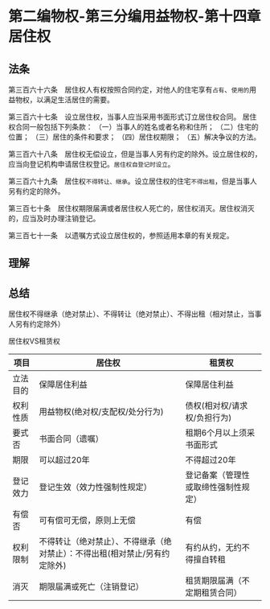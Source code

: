 # 第二编物权-第三分编用益物权-第十四章居住权

## 法条
第三百六十六条　居住权人有权按照合同约定，对他人的住宅享有`占有`、`使用的`用益物权，以满足生活居住的需要。

第三百六十七条　设立居住权，当事人应当采用书面形式订立居住权合同。
居住权合同一般包括下列条款：
（一）当事人的姓名或者名称和住所；
（二）住宅的位置；
（三）居住的条件和要求；
（四）居住权期限；
（五）解决争议的方法。

第三百六十八条　居住权无偿设立，但是当事人另有约定的除外。设立居住权的，应当向登记机构申请居住权登记。`居住权自登记时设立`。

第三百六十九条　居住权`不得转让、继承`。设立居住权的住宅`不得出租`，但是当事人另有约定的除外。

第三百七十条　居住权期限届满或者居住权人死亡的，居住权消灭。居住权消灭的，应当及时办理注销登记。

第三百七十一条　以遗嘱方式设立居住权的，参照适用本章的有关规定。


## 理解




## 总结
居住权不得继承（绝对禁止）、不得转让（绝对禁止）、不得出租（相对禁止，当事人另有约定除外）


居住权VS租赁权

项目|居住权|租赁权
--|--|--
立法目的|保障居住利益|保障居住利益
权利性质|用益物权(绝对权/支配权/处分行为)|债权(相对权/请求权/负担行为)
要式否|书面合同（遗嘱）|租期6个月以上须采书面形式
期限|可以超过20年|不得超过20年
登记效力|登记生效（效力性强制性规定）|登记备案（管理性或取缔性强制性规定）
有偿否|可有偿可无偿，原则上无偿|有偿
权利限制|不得转让（绝对禁止）、不得继承（绝对禁止）：不得出租(相对禁止/另有约定除外)|有约从约，无约不得擅自转租
消灭|期限届满或死亡（注销登记）|租赁期限届满（不定期租赁合同）
